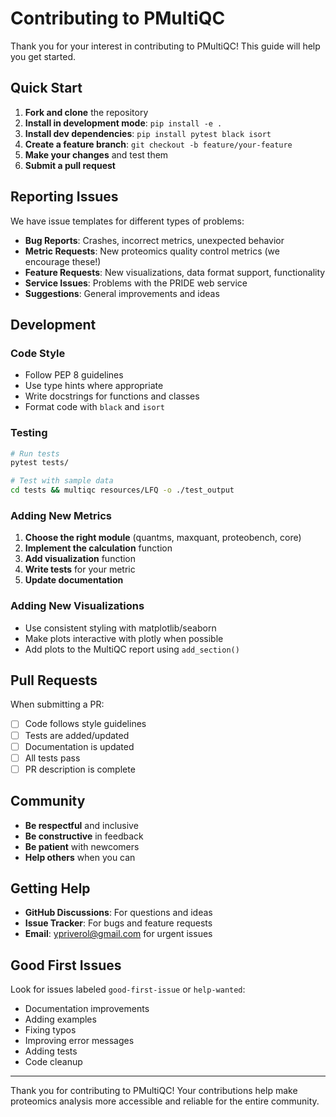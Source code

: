 # Contributing to PMultiQC

Thank you for your interest in contributing to PMultiQC! This guide will help you get started.

## Quick Start

1. **Fork and clone** the repository
2. **Install in development mode**: `pip install -e .`
3. **Install dev dependencies**: `pip install pytest black isort`
4. **Create a feature branch**: `git checkout -b feature/your-feature`
5. **Make your changes** and test them
6. **Submit a pull request**

## Reporting Issues

We have issue templates for different types of problems:

- **Bug Reports**: Crashes, incorrect metrics, unexpected behavior
- **Metric Requests**: New proteomics quality control metrics (we encourage these!)
- **Feature Requests**: New visualizations, data format support, functionality
- **Service Issues**: Problems with the PRIDE web service
- **Suggestions**: General improvements and ideas

## Development

### Code Style
- Follow PEP 8 guidelines
- Use type hints where appropriate
- Write docstrings for functions and classes
- Format code with `black` and `isort`

### Testing
```bash
# Run tests
pytest tests/

# Test with sample data
cd tests && multiqc resources/LFQ -o ./test_output
```

### Adding New Metrics

1. **Choose the right module** (quantms, maxquant, proteobench, core)
2. **Implement the calculation** function
3. **Add visualization** function
4. **Write tests** for your metric
5. **Update documentation**

### Adding New Visualizations

- Use consistent styling with matplotlib/seaborn
- Make plots interactive with plotly when possible
- Add plots to the MultiQC report using `add_section()`

## Pull Requests

When submitting a PR:

- [ ] Code follows style guidelines
- [ ] Tests are added/updated
- [ ] Documentation is updated
- [ ] All tests pass
- [ ] PR description is complete

## Community

- **Be respectful** and inclusive
- **Be constructive** in feedback
- **Be patient** with newcomers
- **Help others** when you can

## Getting Help

- **GitHub Discussions**: For questions and ideas
- **Issue Tracker**: For bugs and feature requests
- **Email**: ypriverol@gmail.com for urgent issues

## Good First Issues

Look for issues labeled `good-first-issue` or `help-wanted`:
- Documentation improvements
- Adding examples
- Fixing typos
- Improving error messages
- Adding tests
- Code cleanup

---

Thank you for contributing to PMultiQC! Your contributions help make proteomics analysis more accessible and reliable for the entire community.
